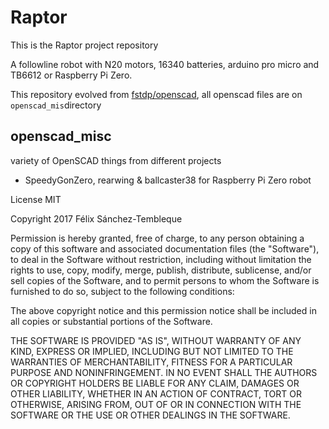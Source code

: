 # Raptor

This is the Raptor project repository

A followline robot with N20 motors, 16340 batteries, arduino pro micro and TB6612 or Raspberry Pi Zero.

This repository evolved from [fstdp/openscad](https://github.com/salvari/raptor), all openscad files are on `openscad_mis`directory

## openscad_misc

variety of OpenSCAD things from different projects

- SpeedyGonZero, rearwing & ballcaster38 for Raspberry Pi Zero robot


License MIT

Copyright 2017 Félix Sánchez-Tembleque

Permission is hereby granted, free of charge, to any person obtaining
a copy of this software and associated documentation files (the
"Software"), to deal in the Software without restriction, including
without limitation the rights to use, copy, modify, merge, publish,
distribute, sublicense, and/or sell copies of the Software, and to
permit persons to whom the Software is furnished to do so, subject to
the following conditions:

The above copyright notice and this permission notice shall be
included in all copies or substantial portions of the Software.

THE SOFTWARE IS PROVIDED "AS IS", WITHOUT WARRANTY OF ANY KIND,
EXPRESS OR IMPLIED, INCLUDING BUT NOT LIMITED TO THE WARRANTIES OF
MERCHANTABILITY, FITNESS FOR A PARTICULAR PURPOSE AND
NONINFRINGEMENT. IN NO EVENT SHALL THE AUTHORS OR COPYRIGHT HOLDERS BE
LIABLE FOR ANY CLAIM, DAMAGES OR OTHER LIABILITY, WHETHER IN AN ACTION
OF CONTRACT, TORT OR OTHERWISE, ARISING FROM, OUT OF OR IN CONNECTION
WITH THE SOFTWARE OR THE USE OR OTHER DEALINGS IN THE SOFTWARE.
